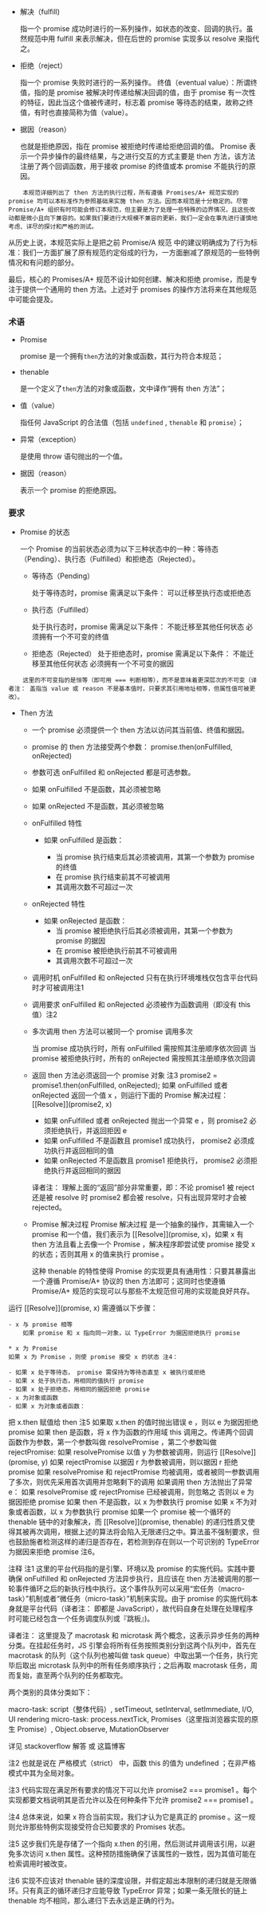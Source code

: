 * 解决（fulfill)
    
    指一个 promise 成功时进行的一系列操作，如状态的改变、回调的执行。虽然规范中用 fulfill 来表示解决，但在后世的 promise 实现多以 resolve 来指代之。

* 拒绝（reject）
    
    指一个 promise 失败时进行的一系列操作。
终值（eventual value）：所谓终值，指的是 promise 被解决时传递给解决回调的值，由于 promise 有一次性的特征，因此当这个值被传递时，标志着 promise 等待态的结束，故称之终值，有时也直接简称为值（value）。

* 据因（reason）
    
    也就是拒绝原因，指在 promise 被拒绝时传递给拒绝回调的值。
Promise 表示一个异步操作的最终结果，与之进行交互的方式主要是 then 方法，该方法注册了两个回调函数，用于接收 promise 的终值或本 promise 不能执行的原因。

```text
    本规范详细列出了 then 方法的执行过程，所有遵循 Promises/A+ 规范实现的 promise 均可以本标准作为参照基础来实施 then 方法。因而本规范是十分稳定的。尽管 Promise/A+ 组织有时可能会修订本规范，但主要是为了处理一些特殊的边界情况，且这些改动都是微小且向下兼容的。如果我们要进行大规模不兼容的更新，我们一定会在事先进行谨慎地考虑、详尽的探讨和严格的测试。
```

从历史上说，本规范实际上是把之前 Promise/A 规范 中的建议明确成为了行为标准：我们一方面扩展了原有规范约定俗成的行为，一方面删减了原规范的一些特例情况和有问题的部分。

最后，核心的 Promises/A+ 规范不设计如何创建、解决和拒绝 promise，而是专注于提供一个通用的 then 方法。上述对于 promises 的操作方法将来在其他规范中可能会提及。

### 术语
* Promise

    promise 是一个拥有`then`方法的对象或函数，其行为符合本规范；

* thenable

    是一个定义了`then`方法的对象或函数，文中译作“拥有 then 方法”；

* 值（value）

    指任何 JavaScript 的合法值（包括 `undefined` , `thenable` 和 `promise`）；

* 异常（exception）

    是使用 throw 语句抛出的一个值。

* 据因（reason）

    表示一个 promise 的拒绝原因。

### 要求
* Promise 的状态

    一个 Promise 的当前状态必须为以下三种状态中的一种：等待态（Pending）、执行态（Fulfilled）和拒绝态（Rejected）。

    - 等待态（Pending）
        
        处于等待态时，promise 需满足以下条件：
        可以迁移至执行态或拒绝态

    - 执行态（Fulfilled）

        处于执行态时，promise 需满足以下条件：
        不能迁移至其他任何状态
        必须拥有一个不可变的终值

    - 拒绝态（Rejected）
        处于拒绝态时，promise 需满足以下条件：
        不能迁移至其他任何状态
        必须拥有一个不可变的据因

```
    这里的不可变指的是恒等（即可用 === 判断相等），而不是意味着更深层次的不可变（译者注： 盖指当 value 或 reason 不是基本值时，只要求其引用地址相等，但属性值可被更改）。
```

* Then 方法
    - 一个 promise 必须提供一个 then 方法以访问其当前值、终值和据因。

    - promise 的 then 方法接受两个参数：
        promise.then(onFulfilled, onRejected)
    - 参数可选
        onFulfilled 和 onRejected 都是可选参数。

    - 如果 onFulfilled 不是函数，其必须被忽略
    - 如果 onRejected 不是函数，其必须被忽略
    - onFulfilled 特性
        - 如果 onFulfilled 是函数：

          - 当 promise 执行结束后其必须被调用，其第一个参数为 promise 的终值
          - 在 promise 执行结束前其不可被调用
          - 其调用次数不可超过一次
    - onRejected 特性
        - 如果 onRejected 是函数：
            - 当 promise 被拒绝执行后其必须被调用，其第一个参数为 promise 的据因
            - 在 promise 被拒绝执行前其不可被调用
            - 其调用次数不可超过一次
    - 调用时机
    onFulfilled 和 onRejected 只有在执行环境堆栈仅包含平台代码时才可被调用注1

    - 调用要求
        onFulfilled 和 onRejected 必须被作为函数调用（即没有 this 值）注2

    - 多次调用
        then 方法可以被同一个 promise 调用多次

        当 promise 成功执行时，所有 onFulfilled 需按照其注册顺序依次回调
        当 promise 被拒绝执行时，所有的 onRejected 需按照其注册顺序依次回调
    - 返回
        then 方法必须返回一个 promise 对象 注3
        promise2 = promise1.then(onFulfilled, onRejected);
        如果 onFulfilled 或者 onRejected 返回一个值 x ，则运行下面的 Promise 解决过程：[[Resolve]](promise2, x)
        - 如果 onFulfilled 或者 onRejected 抛出一个异常 e ，则 promise2 必须拒绝执行，并返回拒因 e
        - 如果 onFulfilled 不是函数且 promise1 成功执行， promise2 必须成功执行并返回相同的值
        - 如果 onRejected 不是函数且 promise1 拒绝执行， promise2 必须拒绝执行并返回相同的据因
        
        译者注： 理解上面的“返回”部分非常重要，即：不论 promise1 被 reject 还是被 resolve 时 promise2 都会被 resolve，只有出现异常时才会被 rejected。

    - Promise 解决过程
        Promise 解决过程 是一个抽象的操作，其需输入一个 promise 和一个值，我们表示为 [[Resolve]](promise, x)，如果 x 有 then 方法且看上去像一个 Promise ，解决程序即尝试使 promise 接受 x 的状态；否则其用 x 的值来执行 promise 。

        这种 thenable 的特性使得 Promise 的实现更具有通用性：只要其暴露出一个遵循 Promise/A+ 协议的 then 方法即可；这同时也使遵循 Promise/A+ 规范的实现可以与那些不太规范但可用的实现能良好共存。

运行 [[Resolve]](promise, x) 需遵循以下步骤：

    - x 与 promise 相等
        如果 promise 和 x 指向同一对象，以 TypeError 为据因拒绝执行 promise

    * x 为 Promise
    如果 x 为 Promise ，则使 promise 接受 x 的状态 注4：

    - 如果 x 处于等待态， promise 需保持为等待态直至 x 被执行或拒绝
    - 如果 x 处于执行态，用相同的值执行 promise
    - 如果 x 处于拒绝态，用相同的据因拒绝 promise
    - x 为对象或函数
    - 如果 x 为对象或者函数：

把 x.then 赋值给 then 注5
如果取 x.then 的值时抛出错误 e ，则以 e 为据因拒绝 promise
如果 then 是函数，将 x 作为函数的作用域 this 调用之。传递两个回调函数作为参数，第一个参数叫做 resolvePromise ，第二个参数叫做 rejectPromise:
如果 resolvePromise 以值 y 为参数被调用，则运行 [[Resolve]](promise, y)
如果 rejectPromise 以据因 r 为参数被调用，则以据因 r 拒绝 promise
如果 resolvePromise 和 rejectPromise 均被调用，或者被同一参数调用了多次，则优先采用首次调用并忽略剩下的调用
如果调用 then 方法抛出了异常 e：
如果 resolvePromise 或 rejectPromise 已经被调用，则忽略之
否则以 e 为据因拒绝 promise
如果 then 不是函数，以 x 为参数执行 promise
如果 x 不为对象或者函数，以 x 为参数执行 promise
如果一个 promise 被一个循环的 thenable 链中的对象解决，而 [[Resolve]](promise, thenable) 的递归性质又使得其被再次调用，根据上述的算法将会陷入无限递归之中。算法虽不强制要求，但也鼓励施者检测这样的递归是否存在，若检测到存在则以一个可识别的 TypeError 为据因来拒绝 promise 注6。

注释
注1 这里的平台代码指的是引擎、环境以及 promise 的实施代码。实践中要确保 onFulfilled 和 onRejected 方法异步执行，且应该在 then 方法被调用的那一轮事件循环之后的新执行栈中执行。这个事件队列可以采用“宏任务（macro-task）”机制或者“微任务（micro-task）”机制来实现。由于 promise 的实施代码本身就是平台代码（译者注： 即都是 JavaScript），故代码自身在处理在处理程序时可能已经包含一个任务调度队列或『跳板』)。

译者注： 这里提及了 macrotask 和 microtask 两个概念，这表示异步任务的两种分类。在挂起任务时，JS 引擎会将所有任务按照类别分到这两个队列中，首先在 macrotask 的队列（这个队列也被叫做 task queue）中取出第一个任务，执行完毕后取出 microtask 队列中的所有任务顺序执行；之后再取 macrotask 任务，周而复始，直至两个队列的任务都取完。

两个类别的具体分类如下：

macro-task: script（整体代码）, setTimeout, setInterval, setImmediate, I/O, UI rendering
micro-task: process.nextTick, Promises（这里指浏览器实现的原生 Promise）, Object.observe, MutationObserver

详见 stackoverflow 解答 或 这篇博客

注2 也就是说在 严格模式（strict） 中，函数 this 的值为 undefined ；在非严格模式中其为全局对象。

注3 代码实现在满足所有要求的情况下可以允许 promise2 === promise1 。每个实现都要文档说明其是否允许以及在何种条件下允许 promise2 === promise1 。

注4 总体来说，如果 x 符合当前实现，我们才认为它是真正的 promise 。这一规则允许那些特例实现接受符合已知要求的 Promises 状态。

注5 这步我们先是存储了一个指向 x.then 的引用，然后测试并调用该引用，以避免多次访问 x.then 属性。这种预防措施确保了该属性的一致性，因为其值可能在检索调用时被改变。

注6 实现不应该对 thenable 链的深度设限，并假定超出本限制的递归就是无限循环。只有真正的循环递归才应能导致 TypeError 异常；如果一条无限长的链上 thenable 均不相同，那么递归下去永远是正确的行为。